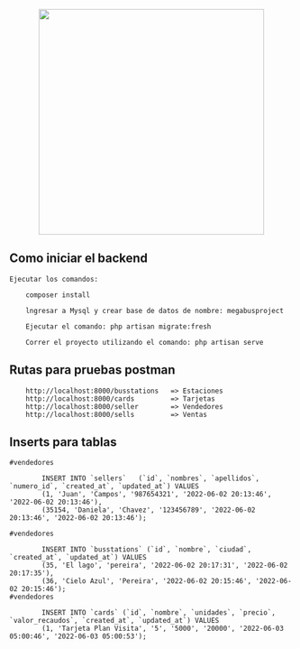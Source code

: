 <p align="center"><a href="https://laravel.com" target="_blank"><img src="https://raw.githubusercontent.com/laravel/art/master/logo-lockup/5%20SVG/2%20CMYK/1%20Full%20Color/laravel-logolockup-cmyk-red.svg" width="400"></a></p>

## Como iniciar el backend

    Ejecutar los comandos:

        composer install

        lngresar a Mysql y crear base de datos de nombre: megabusproject

        Ejecutar el comando: php artisan migrate:fresh

        Correr el proyecto utilizando el comando: php artisan serve
       
 ## Rutas para pruebas postman
        
        http://localhost:8000/busstations   => Estaciones
        http://localhost:8000/cards         => Tarjetas
        http://localhost:8000/seller        => Vendedores
        http://localhost:8000/sells         => Ventas

 ## Inserts para tablas
 
    #vendedores
        
            INSERT INTO `sellers`   (`id`, `nombres`, `apellidos`, `numero_id`, `created_at`, `updated_at`) VALUES
            (1, 'Juan', 'Campos', '987654321', '2022-06-02 20:13:46', '2022-06-02 20:13:46'),
            (35154, 'Daniela', 'Chavez', '123456789', '2022-06-02 20:13:46', '2022-06-02 20:13:46');
 
    #vendedores
        
            INSERT INTO `busstations` (`id`, `nombre`, `ciudad`, `created_at`, `updated_at`) VALUES
            (35, 'El lago', 'pereira', '2022-06-02 20:17:31', '2022-06-02 20:17:35'),
            (36, 'Cielo Azul', 'Pereira', '2022-06-02 20:15:46', '2022-06-02 20:15:46');
    #vendedores
        
            INSERT INTO `cards` (`id`, `nombre`, `unidades`, `precio`, `valor_recaudos`, `created_at`, `updated_at`) VALUES
            (1, 'Tarjeta Plan Visita', '5', '5000', '20000', '2022-06-03 05:00:46', '2022-06-03 05:00:53');

        
        
